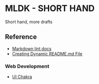 # MLDK - SHORT HAND

Short hand, more drafts

## Reference

- [Markdown lint docs](https://github.com/DavidAnson/markdownlint)
- [Creating Dynamic README.md File](https://dev.to/jacktt/creating-dynamic-readmemd-file-388o)

### Web Development

- [UI Chakra](https://chakra-ui.com/)
